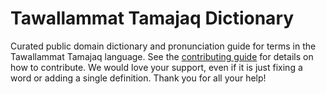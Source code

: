 
# Tawallammat Tamajaq Dictionary

Curated public domain dictionary and pronunciation guide for terms in the Tawallammat Tamajaq language. See the [contributing guide](https://github.com/drumworkteam/term/blob/make/.github/contributing.md) for details on how to contribute. We would love your support, even if it is just fixing a word or adding a single definition. Thank you for all your help!